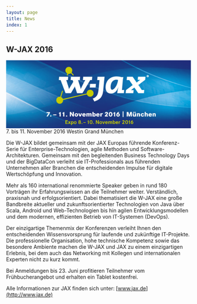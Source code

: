 ```yaml
---
layout: page
title: News
index: 1
---
```


## W-JAX 2016

<a href="http://www.jax.de"><img src="/public/img/wjax_2016.jpg" style="float:right; padding-left:10px;" /></a>
7\. bis 11. November 2016
Westin Grand München

Die W-JAX bildet gemeinsam mit der JAX Europas führende Konferenz-Serie für Enterprise-Technologien, agile Methoden und Software-Architekturen. Gemeinsam mit den begleitenden Business Technology Days und der BigDataCon verleiht sie IT-Professionals aus führenden Unternehmen aller Branchen die entscheidenden Impulse für digitale Wertschöpfung und Innovation.

Mehr als 160 international renommierte Speaker geben in rund 180 Vorträgen ihr Erfahrungswissen an die Teilnehmer weiter. Verständlich, praxisnah und erfolgsorientiert. Dabei thematisiert die W-JAX eine große Bandbreite aktueller und zukunftsorientierter Technologien von Java über Scala, Android und Web-Technologien bis hin agilen Entwicklungsmodellen und dem modernen, effizienten Betrieb von IT-Systemen (DevOps).

Der einzigartige Themenmix der Konferenzen verleiht Ihnen den entscheidenden Wissensvorsprung für laufende und zukünftige IT-Projekte. Die professionelle Organisation, hohe technische Kompetenz sowie das besondere Ambiente machen die W-JAX und JAX zu einem einzigartigen Erlebnis, bei dem auch das Networking mit Kollegen und internationalen Experten nicht zu kurz kommt.

Bei Anmeldungen bis 23. Juni profitieren Teilnehmer vom Frühbucherangebot und erhalten ein Tablet kostenfrei.

Alle Informationen zur JAX finden sich unter: [www.jax.de](http://www.jax.de)
